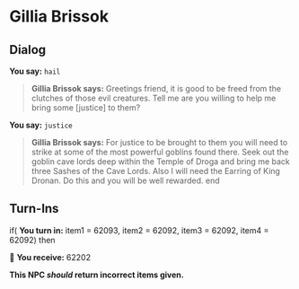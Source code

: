 # Gillia Brissok
## Dialog

**You say:** `hail`



>**Gillia Brissok says:** Greetings friend, it is good to be freed from the clutches of those evil creatures. Tell me are you willing to help me bring some [justice] to them?

**You say:** `justice`



>**Gillia Brissok says:** For justice to be brought to them you will need to strike at some of the most powerful goblins found there. Seek out the goblin cave lords deep within the Temple of Droga and bring me back three Sashes of the Cave Lords. Also I will need the Earring of King Dronan. Do this and you will be well rewarded.
end
## Turn-Ins



if( **You turn in:** item1 = 62093, item2 = 62092, item3 = 62092, item4 = 62092) then


 &#127873; **You receive:** 62202 

 

**This NPC *should* return incorrect items given.**
 




